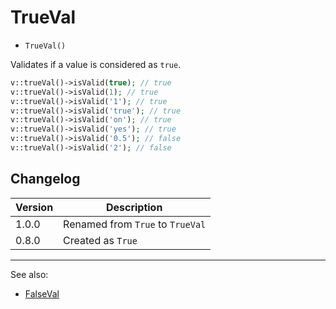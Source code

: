 # TrueVal

- `TrueVal()`

Validates if a value is considered as `true`.

```php
v::trueVal()->isValid(true); // true
v::trueVal()->isValid(1); // true
v::trueVal()->isValid('1'); // true
v::trueVal()->isValid('true'); // true
v::trueVal()->isValid('on'); // true
v::trueVal()->isValid('yes'); // true
v::trueVal()->isValid('0.5'); // false
v::trueVal()->isValid('2'); // false
```

## Changelog

Version | Description
--------|-------------
  1.0.0 | Renamed from `True` to `TrueVal`
  0.8.0 | Created as `True`

***
See also:

- [FalseVal](FalseVal.md)
